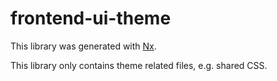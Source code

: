 # frontend-ui-theme

This library was generated with [Nx](https://nx.dev).

This library only contains theme related files, e.g. shared CSS.
